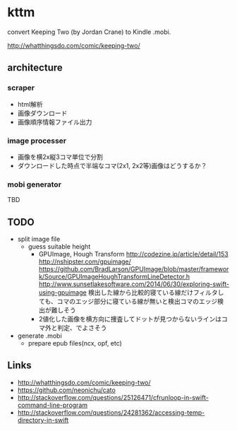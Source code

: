 # kttm

convert Keeping Two (by Jordan Crane) to Kindle .mobi.

http://whatthingsdo.com/comic/keeping-two/


## architecture

### scraper

- html解析
- 画像ダウンロード
- 画像順序情報ファイル出力

### image processer

- 画像を横2x縦3コマ単位で分割
- ダウンロードした時点で半端なコマ(2x1, 2x2等)画像はどうするか？

### mobi generator

TBD


## TODO

- split image file
  - guess suitable height
    - GPUImage, Hough Transform
      http://codezine.jp/article/detail/153
      http://nshipster.com/gpuimage/
      https://github.com/BradLarson/GPUImage/blob/master/framework/Source/GPUImageHoughTransformLineDetector.h
      http://www.sunsetlakesoftware.com/2014/06/30/exploring-swift-using-gpuimage
      検出した線から比較的寝ている線だけフィルタしても、コマのエッジ部分に寝ている線が無いと検出コマのエッジ検出が難しそう
    - 2値化した画像を横方向に捜査してドットが見つからないラインはコマ外と判定、でよさそう
- generate .mobi
  - prepare epub files(ncx, opf, etc)

## Links

- http://whatthingsdo.com/comic/keeping-two/
- https://github.com/neonichu/cato
- http://stackoverflow.com/questions/25126471/cfrunloop-in-swift-command-line-program
- http://stackoverflow.com/questions/24281362/accessing-temp-directory-in-swift
